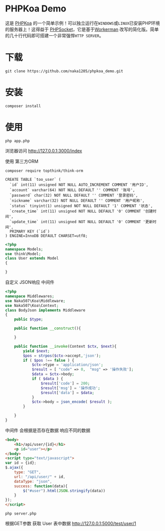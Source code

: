 PHPKoa Demo
=================
这是  [PHPKoa](https://github.com/naka1205/phpkoa) 的一个简单示例！可以独立运行在`WINDOWS`或`LINUX`已安装PHP环境的服务器上！这得益于 [PHPSocket](https://github.com/naka1205/phpsocket)，它是基于[Workerman](https://github.com/walkor/Workerman) 改写的简化版。简单的几十行代码即可搭建一个非常强悍`HTTP SERVER`。

下载
=======
```
git clone https://github.com/naka1205/phpkoa_demo.git
```
安装
=======
```
composer install
```
使用
=======
```
php app.php
```
浏览器访问 http://127.0.0.1:3000/index

使用 第三方ORM
```
composer require topthink/think-orm
```
```mysql
CREATE TABLE `too_user` (
  `id` int(11) unsigned NOT NULL AUTO_INCREMENT COMMENT '用户ID',
  `account` varchar(64) NOT NULL DEFAULT '' COMMENT '账号',
  `password` char(32) NOT NULL DEFAULT '' COMMENT '登录密码',
  `nickname` varchar(32) NOT NULL DEFAULT '' COMMENT '用户昵称',
  `status` tinyint(1) unsigned NOT NULL DEFAULT '1' COMMENT '状态',
  `create_time` int(11) unsigned NOT NULL DEFAULT '0' COMMENT '创建时间',
  `update_time` int(11) unsigned NOT NULL DEFAULT '0' COMMENT '更新时间',
  PRIMARY KEY (`id`)
) ENGINE=InnoDB DEFAULT CHARSET=utf8;
```
```php
<?php
namespace Models;
use think\Model;
class User extends Model
{

}
```
自定义 JSON响应 中间件
```php
<?php
namespace Middlewares;
use Naka507\Koa\Middleware;
use Naka507\Koa\Context;
class BodyJson implements Middleware
{
    public $type;

    public function __construct(){

    }

    public function __invoke(Context $ctx, $next){
        yield $next;
        $pos = strpos($ctx->accept,'json');
        if ( $pos !== false ) {
            $ctx->type = 'application/json';
            $result = [ "code" => 0,  "msg" => '操作失败'];
            $data = $ctx->body;
            if ( $data ) {
                $result['code'] = 200;
                $result['msg'] = '操作成功';
                $result['data'] = $data;
            }
            $ctx->body = json_encode( $result );
        }

    }
}
```
中间件 会根据是否存在数据 响应不同的数据
```html
<body>
    <h1>/api/user/{id}</h1>
    <p id="user"></p>
</body>
<script type="text/javascript">
var id = {id};
$.ajax({
    type: "GET",
    url: "/api/user/" + id,
    dataType: "json",
    success: function(data){
        $("#user").html(JSON.stringify(data))
    }
});
</script>
```
```
php server.php
```
根据GET参数 获取 User 表中数据
http://127.0.0.1:5000/test/user/1